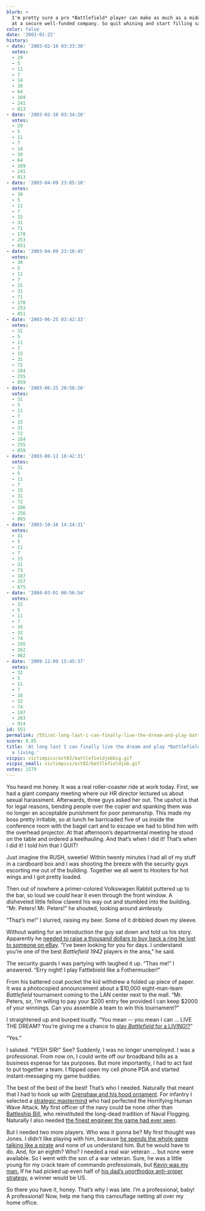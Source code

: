 ```yaml
---
blurb: >
  I'm pretty sure a pro *Battlefield* player can make as much as a middle-manager
  at a secure well-funded company. So quit whining and start filling sandbags!
color: false
date: '2003-01-22'
history:
- date: '2003-02-16 03:33:38'
  votes:
  - 29
  - 5
  - 11
  - 7
  - 14
  - 30
  - 64
  - 169
  - 241
  - 813
- date: '2003-02-16 03:34:20'
  votes:
  - 29
  - 5
  - 11
  - 7
  - 14
  - 30
  - 64
  - 169
  - 241
  - 813
- date: '2003-04-09 23:05:10'
  votes:
  - 30
  - 5
  - 11
  - 7
  - 15
  - 31
  - 71
  - 178
  - 253
  - 851
- date: '2003-04-09 23:18:45'
  votes:
  - 30
  - 5
  - 11
  - 7
  - 15
  - 31
  - 71
  - 178
  - 253
  - 851
- date: '2003-06-25 03:42:33'
  votes:
  - 31
  - 5
  - 11
  - 7
  - 15
  - 31
  - 72
  - 184
  - 255
  - 859
- date: '2003-06-25 20:58:26'
  votes:
  - 31
  - 5
  - 11
  - 7
  - 15
  - 31
  - 72
  - 184
  - 255
  - 859
- date: '2003-08-12 16:42:31'
  votes:
  - 31
  - 5
  - 11
  - 7
  - 15
  - 31
  - 72
  - 186
  - 256
  - 865
- date: '2003-10-16 14:24:31'
  votes:
  - 31
  - 5
  - 11
  - 7
  - 15
  - 31
  - 73
  - 187
  - 257
  - 875
- date: '2004-03-01 00:56:54'
  votes:
  - 32
  - 5
  - 11
  - 7
  - 16
  - 32
  - 74
  - 195
  - 262
  - 902
- date: '2009-12-09 15:45:37'
  votes:
  - 32
  - 5
  - 11
  - 7
  - 16
  - 32
  - 74
  - 197
  - 263
  - 914
id: 551
permalink: /551/at-long-last-i-can-finally-live-the-dream-and-play-battlefield-1942-for-a-living/
score: 8.85
title: 'At long last I can finally live the dream and play *Battlefield: 1942* for
  a living.'
vicpic: victimpics/oct02/battlefieldjobbig.gif
vicpic_small: victimpics/oct02/battlefieldjob.gif
votes: 1579
---
```


You heard me honey. It was a real roller-coaster ride at work today.
First, we had a giant company meeting where our HR director lectured us
about sexual harassment. Afterwards, three guys asked her out. The
upshot is that for legal reasons, bending people over the copier and
spanking them was no longer an acceptable punishment for poor
penmanship. This made my boss pretty irritable, so at lunch he
barricaded five of us inside the conference room with the bagel cart and
to escape we had to blind him with the overhead projector. At that
afternoon’s departmental meeting he stood on the table and ordered a
keelhauling. And that’s when I did it! That’s when I did it! I told him
that I QUIT!

Just imagine the RUSH, sweetie! Within twenty minutes I had all of my
stuff in a cardboard box and I was shooting the breeze with the security
guys escorting me out of the building. Together we all went to Hooters
for hot wings and I got pretty loaded.

Then out of nowhere a primer-colored Volkswagen Rabbit puttered up to
the bar, so loud we could hear it even through the front window. A
disheveled little fellow clawed his way out and stumbled into the
building. “Mr. Peters! Mr. Peters!” he shouted, looking around
aimlessly.

“Thaz’s me!” I slurred, raising my beer. Some of it dribbled down my
sleeve.

Without waiting for an introduction the guy sat down and told us his
story. Apparently he [needed to raise a thousand dollars to buy back a
ring he lost to someone on eBay](@/victim/550.md). “I’ve been looking
for you for days. I understand you’re one of the best *Battlefield 1942*
players in the area,” he said.

The security guards I was partying with laughed it up. “Thas me!” I
answered. “Erry night! I play Fattlebield like a Fothermucker!”

From his battered coat pocket the kid withdrew a folded up piece of
paper. It was a photocopied announcement about a $10,000 eight-man-team
*Battlefield* tournament coming to the LAN center next to the mall. “Mr.
Peters, sir, I’m willing to pay your $200 entry fee provided I can keep
$2000 of your winnings. Can you assemble a team to win this tournament?”

I straightened up and burped loudly. “You mean -- you mean I can ...
LIVE THE DREAM? You’re giving me a chance to [play *Battlefield* for a
LIVING!?](@/victim/481.md)”

“Yes.”

I saluted. “YESH SIR!” See? Suddenly, I was no longer unemployed. I was
a professional. From now on, I could write off our broadband bills as a
business expense for tax purposes. But more importantly, I had to act
fast to put together a team. I flipped open my cell phone PDA and
started instant-messaging my game buddies.

The best of the best of the best! That’s who I needed. Naturally that
meant that I had to hook up with [Crenshaw and his hood
ornament](@/victim/466.md). For infantry I selected a [strategic
mastermind](@/victim/453.md) who had perfected the Horrifying Human
Wave Attack. My first officer of the navy could be none other than
[Battleship Bill](@/victim/511.md), who reinstituted the long-dead
tradition of Naval Flogging. Naturally I also needed [the finest
engineer the game had ever seen](@/victim/455.md).

But I needed two more players. Who was it gonna be? My first thought was
Jones. I didn’t like playing with him, because [he spends the whole game
talking like a pirate](@/victim/478.md) and none of us understand
him. But he would have to do. And, for an eighth? Who? I needed a real
war veteran ... but none were available. So I went with the son of a war
veteran. Sure, he was a little young for my crack team of commando
professionals, but [Kevin was my man.](@/victim/472.md) If he had
picked up even half of [his dad’s unorthodox anti-sniper
strategy](@/victim/461.md), a winner would be US.

So there you have it, honey. That’s why I was late. I’m a professional,
baby! A professional! Now, help me hang this camouflage netting all over
my home office.
